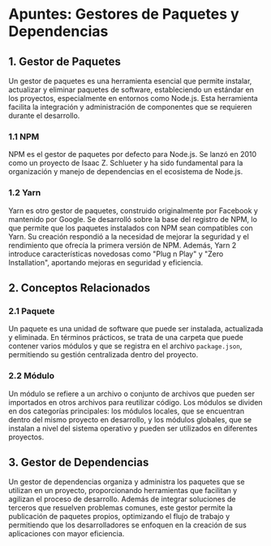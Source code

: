 # Apuntes: Gestores de Paquetes y Dependencias

## 1. Gestor de Paquetes

Un gestor de paquetes es una herramienta esencial que permite instalar, actualizar y eliminar paquetes de software, estableciendo un estándar en los proyectos, especialmente en entornos como Node.js. Esta herramienta facilita la integración y administración de componentes que se requieren durante el desarrollo.

### 1.1 NPM

NPM es el gestor de paquetes por defecto para Node.js. Se lanzó en 2010 como un proyecto de Isaac Z. Schlueter y ha sido fundamental para la organización y manejo de dependencias en el ecosistema de Node.js.

### 1.2 Yarn

Yarn es otro gestor de paquetes, construido originalmente por Facebook y mantenido por Google. Se desarrolló sobre la base del registro de NPM, lo que permite que los paquetes instalados con NPM sean compatibles con Yarn. Su creación respondió a la necesidad de mejorar la seguridad y el rendimiento que ofrecía la primera versión de NPM. Además, Yarn 2 introduce características novedosas como "Plug n Play" y "Zero Installation", aportando mejoras en seguridad y eficiencia.

## 2. Conceptos Relacionados

### 2.1 Paquete

Un paquete es una unidad de software que puede ser instalada, actualizada y eliminada. En términos prácticos, se trata de una carpeta que puede contener varios módulos y que se registra en el archivo `package.json`, permitiendo su gestión centralizada dentro del proyecto.

### 2.2 Módulo

Un módulo se refiere a un archivo o conjunto de archivos que pueden ser importados en otros archivos para reutilizar código. Los módulos se dividen en dos categorías principales: los módulos locales, que se encuentran dentro del mismo proyecto en desarrollo, y los módulos globales, que se instalan a nivel del sistema operativo y pueden ser utilizados en diferentes proyectos.

## 3. Gestor de Dependencias

Un gestor de dependencias organiza y administra los paquetes que se utilizan en un proyecto, proporcionando herramientas que facilitan y agilizan el proceso de desarrollo. Además de integrar soluciones de terceros que resuelven problemas comunes, este gestor permite la publicación de paquetes propios, optimizando el flujo de trabajo y permitiendo que los desarrolladores se enfoquen en la creación de sus aplicaciones con mayor eficiencia.
